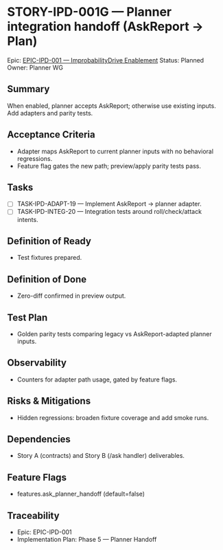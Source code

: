 # STORY-IPD-001G — Planner integration handoff (AskReport → Plan)

Epic: [EPIC-IPD-001 — ImprobabilityDrive Enablement](/docs/implementation/epics/EPIC-IPD-001-improbability-drive.md)
Status: Planned
Owner: Planner WG

## Summary
When enabled, planner accepts AskReport; otherwise use existing inputs. Add adapters and parity tests.

## Acceptance Criteria
- Adapter maps AskReport to current planner inputs with no behavioral regressions.
- Feature flag gates the new path; preview/apply parity tests pass.

## Tasks
- [ ] TASK-IPD-ADAPT-19 — Implement AskReport → planner adapter.
- [ ] TASK-IPD-INTEG-20 — Integration tests around roll/check/attack intents.

## Definition of Ready
- Test fixtures prepared.

## Definition of Done
- Zero-diff confirmed in preview output.

## Test Plan
- Golden parity tests comparing legacy vs AskReport-adapted planner inputs.

## Observability
- Counters for adapter path usage, gated by feature flags.

## Risks & Mitigations
- Hidden regressions: broaden fixture coverage and add smoke runs.

## Dependencies
- Story A (contracts) and Story B (/ask handler) deliverables.

## Feature Flags
- features.ask_planner_handoff (default=false)

## Traceability
- Epic: EPIC-IPD-001
- Implementation Plan: Phase 5 — Planner Handoff
